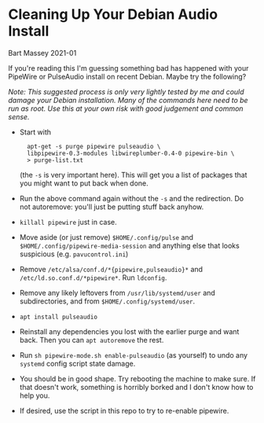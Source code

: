 # Cleaning Up Your Debian Audio Install
Bart Massey 2021-01

If you're reading this I'm guessing something bad has
happened with your PipeWire or PulseAudio install on recent
Debian. Maybe try the following?

*Note: This suggested process is only very lightly tested by
me and could damage your Debian installation. Many of the
commands here need to be run as root. Use this at your own
risk with good judgement and common sense.*

* Start with

        apt-get -s purge pipewire pulseaudio \
        libpipewire-0.3-modules libwireplumber-0.4-0 pipewire-bin \
        > purge-list.txt

  (the `-s` is very important here). This will get you a
  list of packages that you might want to put back when
  done.

* Run the above command again without the `-s` and the
  redirection. Do not autoremove: you'll just be putting
  stuff back anyhow.

* `killall pipewire` just in case.

* Move aside (or just remove) `$HOME/.config/pulse` and
  `$HOME/.config/pipewire-media-session` and anything else
  that looks suspicious (e.g. `pavucontrol.ini`)

* Remove `/etc/alsa/conf.d/*{pipewire,pulseaudio}*` and
  `/etc/ld.so.conf.d/*pipewire*`. Run `ldconfig`.

* Remove any likely leftovers from `/usr/lib/systemd/user`
  and subdirectories, and from `$HOME/.config/systemd/user`.

* `apt install pulseaudio`

* Reinstall any dependencies you lost with the earlier purge
  and want back. Then you can `apt autoremove` the rest.

* Run `sh pipewire-mode.sh enable-pulseaudio` (as yourself)
  to undo any `systemd` config script state damage.

* You should be in good shape. Try rebooting the machine to
  make sure. If that doesn't work, something is horribly
  borked and I don't know how to help you.

* If desired, use the script in this repo to try to
  re-enable pipewire.
